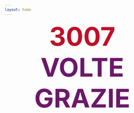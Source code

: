 ```yaml
---
layout: home
---
```


<div style="font-size: 6em; text-align: center; font-weight: bold">
<span style="color: rgb(192,15,40)">3007</span> <span style="color: rgb(108, 24, 105)">VOLTE GRAZIE</span>
</div>
